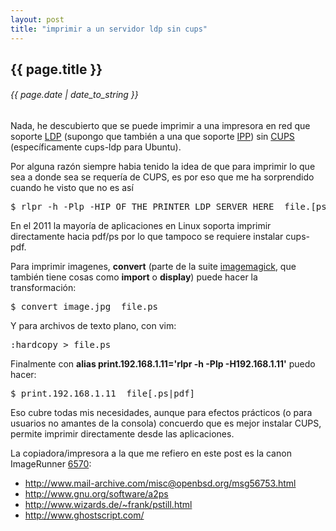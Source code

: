 ```yaml
---
layout: post
title: "imprimir a un servidor ldp sin cups"
---
```


## {{ page.title }}

###### {{ page.date | date_to_string }}

Nada, he descubierto que se puede imprimir a una impresora en red que soporte [LDP](http://en.wikipedia.org/wiki/Line_Printer_Daemon_protocol) (supongo que también a una que soporte [IPP](http://es.wikipedia.org/wiki/Internet_Printing_Protocol)) sin [CUPS](http://www.cups.org/) (específicamente cups-ldp para Ubuntu).

Por alguna razón siempre habia tenido la idea de que para imprimir lo que sea a donde sea se requería de CUPS, es por eso que me ha sorprendido cuando he visto que no es así

<pre class="sh_sh">
$ rlpr -h -Plp -HIP_OF_THE_PRINTER_LDP_SERVER_HERE  file.[ps|pdf]
</pre>

En el 2011 la mayoría de aplicaciones en Linux soporta imprimir directamente hacia pdf/ps por lo que tampoco se requiere instalar cups-pdf.

Para imprimir imagenes, **convert** (parte de la suite [imagemagick](http://www.imagemagick.org/script/index.php), que también tiene cosas como **import** o **display**) puede hacer la transformación:

<pre class="sh_sh">
$ convert image.jpg  file.ps
</pre>

Y para archivos de texto plano, con vim:

<pre class="sh_sh">
:hardcopy > file.ps
</pre>

Finalmente con **alias print.192.168.1.11='rlpr -h -Plp -H192.168.1.11'** puedo hacer:

<pre class="sh_sh">
$ print.192.168.1.11  file[.ps|pdf]
</pre>

Eso cubre todas mis necesidades, aunque para efectos prácticos (o para usuarios no amantes de la consola) concuerdo que es mejor instalar CUPS, permite imprimir directamente desde las aplicaciones.

La copiadora/impresora a la que me refiero en este post es la canon ImageRunner [6570](http://usa.canon.com/cusa/support/office/b_w_imagerunner_copiers/imagerunner_5050_5055_5065_5070_5075_5570_6570/imagerunner_6570):

- <http://www.mail-archive.com/misc@openbsd.org/msg56753.html>
- <http://www.gnu.org/software/a2ps>
- <http://www.wizards.de/~frank/pstill.html>
- <http://www.ghostscript.com/>
